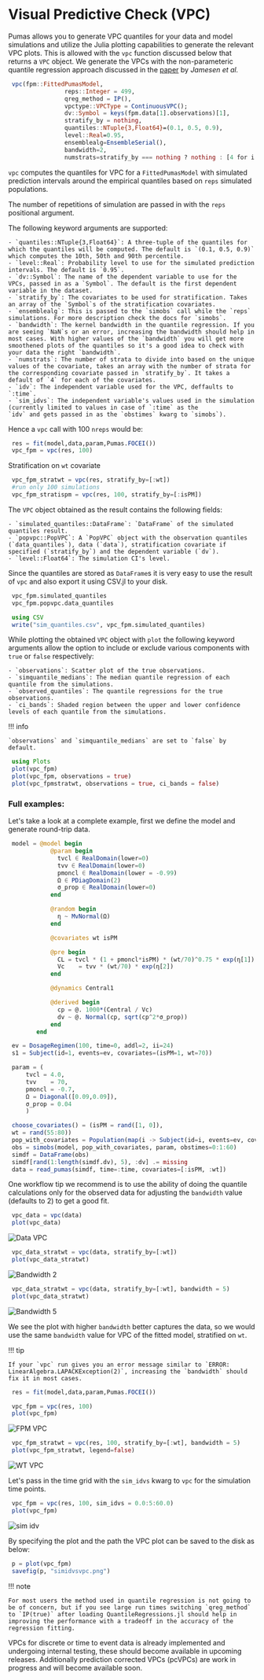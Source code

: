 # Visual Predictive Check (VPC)

Pumas allows you to generate VPC quantiles for your data and model simulations
and utilize the Julia plotting capabilities to generate the relevant VPC plots.
This is allowed with the `vpc` function discussed below that returns a `VPC` object.
We generate the VPCs with the non-parameteric quantile regression approach discussed
in the [paper](https://ascpt.onlinelibrary.wiley.com/doi/pdf/10.1002/psp4.12319) by _Jamesen et al._

```julia
 vpc(fpm::FittedPumasModel,
                reps::Integer = 499,
                qreg_method = IP(),
                vpctype::VPCType = ContinuousVPC();
                dv::Symbol = keys(fpm.data[1].observations)[1],
                stratify_by = nothing,
                quantiles::NTuple{3,Float64}=(0.1, 0.5, 0.9),
                level::Real=0.95,
                ensemblealg=EnsembleSerial(),
                bandwidth=2,
                numstrats=stratify_by === nothing ? nothing : [4 for i in 1:length(stratify_by)])
```
`vpc` computes the quantiles for VPC for a `FittedPumasModel` with simulated prediction intervals 
around the empirical quantiles based on `reps` simulated populations.

The number of repetitions of simulation are passed in with the `reps` positional argument. 

The following keyword arguments are supported:

    - `quantiles::NTuple{3,Float64}`: A three-tuple of the quantiles for which the quantiles will be computed. The default is `(0.1, 0.5, 0.9)` which computes the 10th, 50th and 90th percentile.
    - `level::Real`: Probability level to use for the simulated prediction intervals. The default is `0.95`.
    - `dv::Symbol`: The name of the dependent variable to use for the VPCs, passed in as a `Symbol`. The default is the first dependent variable in the dataset.
    - `stratify_by`: The covariates to be used for stratification. Takes an array of the `Symbol`s of the stratification covariates.
    - `ensemblealg`: This is passed to the `simobs` call while the `reps` simulations. For more description check the docs for `simobs`.
    - `bandwidth`: The kernel bandwidth in the quantile regression. If you are seeing `NaN`s or an error, increasing the bandwidth should help in most cases. With higher values of the `bandwidth` you will get more smoothened plots of the quantiles so it's a good idea to check with your data the right `bandwidth`.
    - `numstrats`: The number of strata to divide into based on the unique values of the covariate, takes an array with the number of strata for the corresponding covariate passed in `stratify_by`. It takes a default of `4` for each of the covariates.
    - `idv`: The independent variable used for the VPC, deffaults to `:time`. 
    - `sim_idvs`: The independent variable's values used in the simulation (currently limited to values in case of `:time` as the 
    `idv` and gets passed in as the `obstimes` kwarg to `simobs`).

Hence a `vpc` call with 100 `nreps` would be:

```julia
 res = fit(model,data,param,Pumas.FOCEI())
 vpc_fpm = vpc(res, 100)
```

Stratification on `wt` covariate

```julia
 vpc_fpm_stratwt = vpc(res, stratify_by=[:wt])
 #run only 100 simulations 
 vpc_fpm_stratispm = vpc(res, 100, stratify_by=[:isPM])
```
The `VPC` object obtained as the result contains the following fields:

    - `simulated_quantiles::DataFrame`: `DataFrame` of the simulated quantiles result.
    - `popvpc::PopVPC`: A `PopVPC` object with the observation quantiles (`data_quantiles`), data (`data`), stratification covariate if specified (`stratify_by`) and the dependent variable (`dv`).
    - `level::Float64`: The simulation CI's level. 

Since the quantiles are stored as `DataFrame`s it is very easy to use the result of `vpc` and also 
export it using CSV.jl to your disk.

```julia
 vpc_fpm.simulated_quantiles
 vpc_fpm.popvpc.data_quantiles

 using CSV
 write("sim_quantiles.csv", vpc_fpm.simulated_quantiles)
```

While plotting the obtained `VPC` object with `plot` the following keyword arguments allow the option 
to include or exclude various components with `true` or `false` respectively:

    - `observations`: Scatter plot of the true observations.
    - `simquantile_medians`: The median quantile regression of each quantile from the simulations.
    - `observed_quantiles`: The quantile regressions for the true observations.
    - `ci_bands`: Shaded region between the upper and lower confidence levels of each quantile from the simulations.


!!! info
    
    `observations` and `simquantile_medians` are set to `false` by default.


```julia
 using Plots
 plot(vpc_fpm)
 plot(vpc_fpm, observations = true)
 plot(vpc_fpmstratwt, observations = true, ci_bands = false)
```

### Full examples: 

Let's take a look at a complete example, first we define the model and generate round-trip data.

```julia
 model = @model begin
            @param begin
              tvcl ∈ RealDomain(lower=0)
              tvv ∈ RealDomain(lower=0)
              pmoncl ∈ RealDomain(lower = -0.99)
              Ω ∈ PDiagDomain(2)
              σ_prop ∈ RealDomain(lower=0)
            end

            @random begin
              η ~ MvNormal(Ω)
            end

            @covariates wt isPM

            @pre begin
              CL = tvcl * (1 + pmoncl*isPM) * (wt/70)^0.75 * exp(η[1])
              Vc    = tvv * (wt/70) * exp(η[2])
            end

            @dynamics Central1

            @derived begin
              cp = @. 1000*(Central / Vc)
              dv ~ @. Normal(cp, sqrt(cp^2*σ_prop))
            end
        end

 ev = DosageRegimen(100, time=0, addl=2, ii=24)
 s1 = Subject(id=1, events=ev, covariates=(isPM=1, wt=70))

 param = (
     tvcl = 4.0,
     tvv    = 70,
     pmoncl = -0.7,
     Ω = Diagonal([0.09,0.09]),
     σ_prop = 0.04
     )

 choose_covariates() = (isPM = rand([1, 0]),
 wt = rand(55:80))
 pop_with_covariates = Population(map(i -> Subject(id=i, events=ev, covariates=choose_covariates()),1:10))
 obs = simobs(model, pop_with_covariates, param, obstimes=0:1:60)
 simdf = DataFrame(obs)
 simdf[rand(1:length(simdf.dv), 5), :dv] .= missing
 data = read_pumas(simdf, time=:time, covariates=[:isPM, :wt])
```

One workflow tip we recommend is to use the ability of doing the quantile calculations 
only for the observed data for adjusting the `bandwidth` value (defaults to 2) to get a
good fit.

```julia
 vpc_data = vpc(data)
 plot(vpc_data)
```
![Data VPC](../assets/vpc/vpcdata.png)

```julia
 vpc_data_stratwt = vpc(data, stratify_by=[:wt])
 plot(vpc_data_stratwt)
```
![Bandwidth 2](../assets/vpc/bandwidth2.png)

```julia
 vpc_data_stratwt = vpc(data, stratify_by=[:wt], bandwidth = 5)
 plot(vpc_data_stratwt)
```
![Bandwidth 5](../assets/vpc/bandwidth5.png)

We see the plot with higher `bandwidth` better captures the data, so we would use the same `bandwidth` value
for VPC of the fitted model, stratified on `wt`.  

!!! tip

    If your `vpc` run gives you an error message similar to `ERROR: LinearAlgebra.LAPACKException(2)`, increasing the `bandwidth` should
    fix it in most cases.

```julia
 res = fit(model,data,param,Pumas.FOCEI())

 vpc_fpm = vpc(res, 100)
 plot(vpc_fpm)
```
![FPM VPC](../assets/vpc/vpcfpm.png)

```julia
 vpc_fpm_stratwt = vpc(res, 100, stratify_by=[:wt], bandwidth = 5)
 plot(vpc_fpm_stratwt, legend=false)
```
![WT VPC](../assets/vpc/vpcstratwt.png)

Let's pass in the time grid with the `sim_idvs` kwarg to `vpc` for the simulation time points.
```julia
 vpc_fpm = vpc(res, 100, sim_idvs = 0.0:5:60.0)
 plot(vpc_fpm)
```
![sim idv](../assets/vpc/simidvs.png)

By specifying the plot and the path the VPC plot can be saved to the disk as below:
```julia
 p = plot(vpc_fpm)
 savefig(p, "simidvsvpc.png")
```

!!! note

    For most users the method used in quantile regression is not going to be of concern, but if you see large run times switching `qreg_method` to `IP(true)` after loading QuantileRegressions.jl should help in improving the performance with a tradeoff in the accuracy of the regression fitting.

VPCs for discrete or time to event data is already implemented and undergoing internal testing, these should become available 
in upcoming releases. Additionally prediction corrected VPCs (pcVPCs) are work in progress and will become available soon.